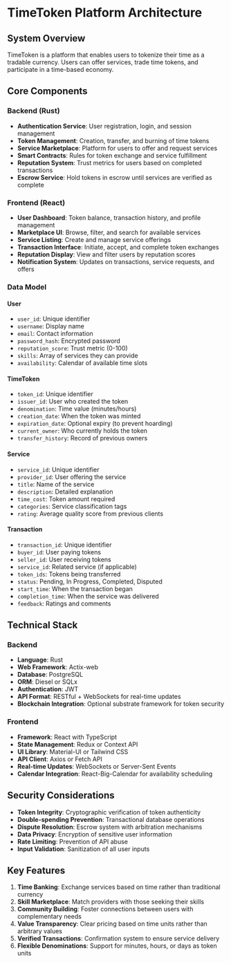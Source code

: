 # TimeToken Platform Architecture

## System Overview
TimeToken is a platform that enables users to tokenize their time as a tradable currency. Users can offer services, trade time tokens, and participate in a time-based economy.

## Core Components

### Backend (Rust)
- **Authentication Service**: User registration, login, and session management
- **Token Management**: Creation, transfer, and burning of time tokens
- **Service Marketplace**: Platform for users to offer and request services
- **Smart Contracts**: Rules for token exchange and service fulfillment
- **Reputation System**: Trust metrics for users based on completed transactions
- **Escrow Service**: Hold tokens in escrow until services are verified as complete

### Frontend (React)
- **User Dashboard**: Token balance, transaction history, and profile management
- **Marketplace UI**: Browse, filter, and search for available services
- **Service Listing**: Create and manage service offerings
- **Transaction Interface**: Initiate, accept, and complete token exchanges
- **Reputation Display**: View and filter users by reputation scores
- **Notification System**: Updates on transactions, service requests, and offers

### Data Model

#### User
- `user_id`: Unique identifier
- `username`: Display name
- `email`: Contact information
- `password_hash`: Encrypted password
- `reputation_score`: Trust metric (0-100)
- `skills`: Array of services they can provide
- `availability`: Calendar of available time slots

#### TimeToken
- `token_id`: Unique identifier
- `issuer_id`: User who created the token
- `denomination`: Time value (minutes/hours)
- `creation_date`: When the token was minted
- `expiration_date`: Optional expiry (to prevent hoarding)
- `current_owner`: Who currently holds the token
- `transfer_history`: Record of previous owners

#### Service
- `service_id`: Unique identifier
- `provider_id`: User offering the service
- `title`: Name of the service
- `description`: Detailed explanation
- `time_cost`: Token amount required
- `categories`: Service classification tags
- `rating`: Average quality score from previous clients

#### Transaction
- `transaction_id`: Unique identifier
- `buyer_id`: User paying tokens
- `seller_id`: User receiving tokens
- `service_id`: Related service (if applicable)
- `token_ids`: Tokens being transferred
- `status`: Pending, In Progress, Completed, Disputed
- `start_time`: When the transaction began
- `completion_time`: When the service was delivered
- `feedback`: Ratings and comments

## Technical Stack

### Backend
- **Language**: Rust
- **Web Framework**: Actix-web
- **Database**: PostgreSQL
- **ORM**: Diesel or SQLx
- **Authentication**: JWT
- **API Format**: RESTful + WebSockets for real-time updates
- **Blockchain Integration**: Optional substrate framework for token security

### Frontend
- **Framework**: React with TypeScript
- **State Management**: Redux or Context API
- **UI Library**: Material-UI or Tailwind CSS
- **API Client**: Axios or Fetch API
- **Real-time Updates**: WebSockets or Server-Sent Events
- **Calendar Integration**: React-Big-Calendar for availability scheduling

## Security Considerations
- **Token Integrity**: Cryptographic verification of token authenticity
- **Double-spending Prevention**: Transactional database operations
- **Dispute Resolution**: Escrow system with arbitration mechanisms
- **Data Privacy**: Encryption of sensitive user information
- **Rate Limiting**: Prevention of API abuse
- **Input Validation**: Sanitization of all user inputs

## Key Features
1. **Time Banking**: Exchange services based on time rather than traditional currency
2. **Skill Marketplace**: Match providers with those seeking their skills
3. **Community Building**: Foster connections between users with complementary needs
4. **Value Transparency**: Clear pricing based on time units rather than arbitrary values
5. **Verified Transactions**: Confirmation system to ensure service delivery
6. **Flexible Denominations**: Support for minutes, hours, or days as token units
